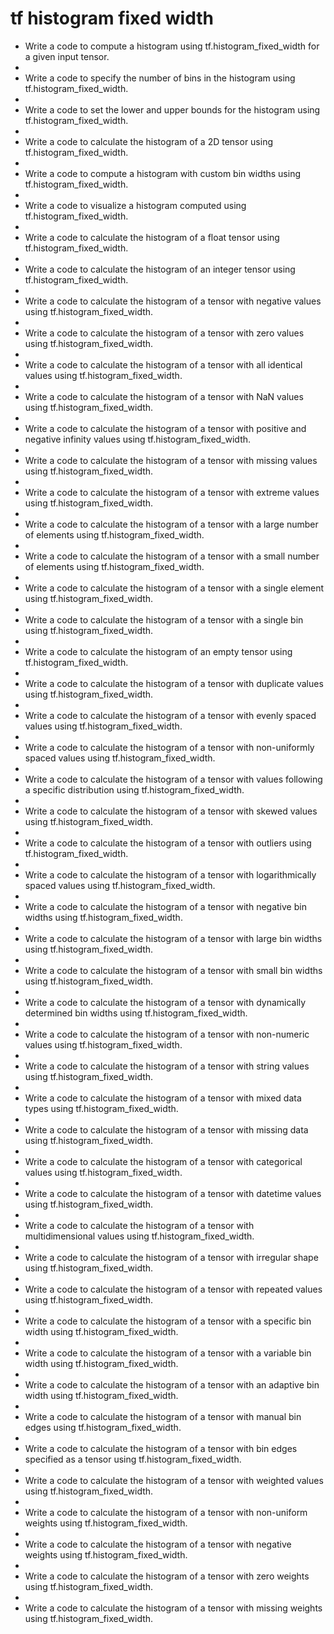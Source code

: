 # tf histogram fixed width

- Write a code to compute a histogram using tf.histogram_fixed_width for a given input tensor.
- 
- Write a code to specify the number of bins in the histogram using tf.histogram_fixed_width.
- 
- Write a code to set the lower and upper bounds for the histogram using tf.histogram_fixed_width.
- 
- Write a code to calculate the histogram of a 2D tensor using tf.histogram_fixed_width.
- 
- Write a code to compute a histogram with custom bin widths using tf.histogram_fixed_width.
- 
- Write a code to visualize a histogram computed using tf.histogram_fixed_width.
- 
- Write a code to calculate the histogram of a float tensor using tf.histogram_fixed_width.
- 
- Write a code to calculate the histogram of an integer tensor using tf.histogram_fixed_width.
- 
- Write a code to calculate the histogram of a tensor with negative values using tf.histogram_fixed_width.
- 
- Write a code to calculate the histogram of a tensor with zero values using tf.histogram_fixed_width.
- 
- Write a code to calculate the histogram of a tensor with all identical values using tf.histogram_fixed_width.
- 
- Write a code to calculate the histogram of a tensor with NaN values using tf.histogram_fixed_width.
- 
- Write a code to calculate the histogram of a tensor with positive and negative infinity values using tf.histogram_fixed_width.
- 
- Write a code to calculate the histogram of a tensor with missing values using tf.histogram_fixed_width.
- 
- Write a code to calculate the histogram of a tensor with extreme values using tf.histogram_fixed_width.
- 
- Write a code to calculate the histogram of a tensor with a large number of elements using tf.histogram_fixed_width.
- 
- Write a code to calculate the histogram of a tensor with a small number of elements using tf.histogram_fixed_width.
- 
- Write a code to calculate the histogram of a tensor with a single element using tf.histogram_fixed_width.
- 
- Write a code to calculate the histogram of a tensor with a single bin using tf.histogram_fixed_width.
- 
- Write a code to calculate the histogram of an empty tensor using tf.histogram_fixed_width.
- 
- Write a code to calculate the histogram of a tensor with duplicate values using tf.histogram_fixed_width.
- 
- Write a code to calculate the histogram of a tensor with evenly spaced values using tf.histogram_fixed_width.
- 
- Write a code to calculate the histogram of a tensor with non-uniformly spaced values using tf.histogram_fixed_width.
- 
- Write a code to calculate the histogram of a tensor with values following a specific distribution using tf.histogram_fixed_width.
- 
- Write a code to calculate the histogram of a tensor with skewed values using tf.histogram_fixed_width.
- 
- Write a code to calculate the histogram of a tensor with outliers using tf.histogram_fixed_width.
- 
- Write a code to calculate the histogram of a tensor with logarithmically spaced values using tf.histogram_fixed_width.
- 
- Write a code to calculate the histogram of a tensor with negative bin widths using tf.histogram_fixed_width.
- 
- Write a code to calculate the histogram of a tensor with large bin widths using tf.histogram_fixed_width.
- 
- Write a code to calculate the histogram of a tensor with small bin widths using tf.histogram_fixed_width.
- 
- Write a code to calculate the histogram of a tensor with dynamically determined bin widths using tf.histogram_fixed_width.
- 
- Write a code to calculate the histogram of a tensor with non-numeric values using tf.histogram_fixed_width.
- 
- Write a code to calculate the histogram of a tensor with string values using tf.histogram_fixed_width.
- 
- Write a code to calculate the histogram of a tensor with mixed data types using tf.histogram_fixed_width.
- 
- Write a code to calculate the histogram of a tensor with missing data using tf.histogram_fixed_width.
- 
- Write a code to calculate the histogram of a tensor with categorical values using tf.histogram_fixed_width.
- 
- Write a code to calculate the histogram of a tensor with datetime values using tf.histogram_fixed_width.
- 
- Write a code to calculate the histogram of a tensor with multidimensional values using tf.histogram_fixed_width.
- 
- Write a code to calculate the histogram of a tensor with irregular shape using tf.histogram_fixed_width.
- 
- Write a code to calculate the histogram of a tensor with repeated values using tf.histogram_fixed_width.
- 
- Write a code to calculate the histogram of a tensor with a specific bin width using tf.histogram_fixed_width.
- 
- Write a code to calculate the histogram of a tensor with a variable bin width using tf.histogram_fixed_width.
- 
- Write a code to calculate the histogram of a tensor with an adaptive bin width using tf.histogram_fixed_width.
- 
- Write a code to calculate the histogram of a tensor with manual bin edges using tf.histogram_fixed_width.
- 
- Write a code to calculate the histogram of a tensor with bin edges specified as a tensor using tf.histogram_fixed_width.
- 
- Write a code to calculate the histogram of a tensor with weighted values using tf.histogram_fixed_width.
- 
- Write a code to calculate the histogram of a tensor with non-uniform weights using tf.histogram_fixed_width.
- 
- Write a code to calculate the histogram of a tensor with negative weights using tf.histogram_fixed_width.
- 
- Write a code to calculate the histogram of a tensor with zero weights using tf.histogram_fixed_width.
- 
- Write a code to calculate the histogram of a tensor with missing weights using tf.histogram_fixed_width.